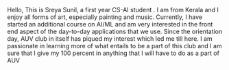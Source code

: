 Hello, This is Sreya Sunil, a first year CS-AI student .
I am from Kerala and I enjoy all forms of art, especially painting and music. 
Currently, I have started an additional course on AI/ML and am very interested in the
front end aspect of the day-to-day applications that we use. 
Since the orientation day, AUV club in itself has piqued my interest which led me till here.
I am passionate in learning more of what entails to be a part of this club and I am sure
that I give my 100 percent in anything that I will have to do as a part of AUV
